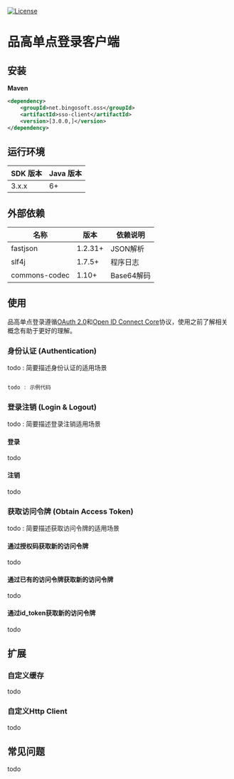 [![License](https://img.shields.io/badge/license-Apache%202-4EB1BA.svg)](https://www.apache.org/licenses/LICENSE-2.0.html)

# 品高单点登录客户端

## 安装
**Maven**

```xml
<dependency>
	<groupId>net.bingosoft.oss</groupId>
	<artifactId>sso-client</artifactId>
	<version>[3.0.0,]</version>
</dependency>
```

## 运行环境

SDK 版本 | Java 版本
------- | -------
3.x.x   | 6+

## 外部依赖
名称      | 版本    | 依赖说明      
-------  | ------- | -------   
fastjson | 1.2.31+ | JSON解析
slf4j    | 1.7.5+  | 程序日志       
commons-codec | 1.10+ | Base64解码 

## 使用

品高单点登录遵循[OAuth 2.0](https://tools.ietf.org/html/rfc6749)和[Open ID Connect Core](http://openid.net/specs/openid-connect-core-1_0.html)协议，使用之前了解相关概念有助于更好的理解。

### 身份认证 (Authentication)

todo : 简要描述身份认证的适用场景

```java

todo : 示例代码

```

### 登录注销 (Login & Logout)

todo : 简要描述登录注销适用场景

#### 登录

todo

#### 注销

todo

### 获取访问令牌 (Obtain Access Token)

todo : 简要描述获取访问令牌的适用场景

#### 通过授权码获取新的访问令牌

todo

#### 通过已有的访问令牌获取新的访问令牌

todo 

#### 通过id_token获取新的访问令牌

todo

## 扩展

### 自定义缓存

todo

### 自定义Http Client

todo

## 常见问题

todo



